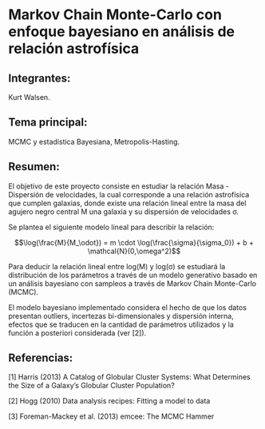 # Markov Chain Monte-Carlo con enfoque bayesiano en análisis de relación astrofísica

## Integrantes:

Kurt Walsen.

## Tema principal:

MCMC y estadística Bayesiana, Metropolis-Hasting.

## Resumen:

El objetivo de este proyecto consiste en estudiar la relación Masa - Dispersión de velocidades, la cual corresponde a una relación astrofísica que cumplen galaxias, donde existe una relación lineal entre la masa del agujero negro central M una galaxia y su dispersión de velocidades σ.

Se plantea el siguiente modelo lineal para describir la relación:

$$\log(\frac{M}{M_\odot}) = m \cdot \log(\frac{\sigma}{\sigma_0}) + b + \mathcal{N}(0,\omega^2)$$

Para deducir la relación lineal entre log(M) y log(σ) se estudiará la distribución de los parámetros a través de un modelo  generativo basado en un análisis bayesiano con sampleos a través de Markov Chain Monte-Carlo (MCMC).

El modelo bayesiano implementado considera el hecho de que los datos presentan outliers, incertezas bi-dimensionales y dispersión interna, efectos que se traducen en la cantidad de parámetros utilizados y la función a posteriori considerada (ver [2]).

## Referencias:

[1] Harris (2013) A Catalog of Globular Cluster Systems: What Determines the Size of a Galaxy’s Globular Cluster Population?

[2] Hogg (2010) Data analysis recipes: Fitting a model to data

[3] Foreman-Mackey et al. (2013) emcee: The MCMC Hammer
